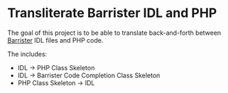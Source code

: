 # Transliterate Barrister IDL and PHP

The goal of this project is to be able to translate back-and-forth between
[Barrister](http://barrister.bitmechanic.com/) IDL files and PHP code.

The includes:

 * IDL -> PHP Class Skeleton
 * IDL -> Barrister Code Completion Class Skeleton
 * PHP Class Skeleton -> IDL
